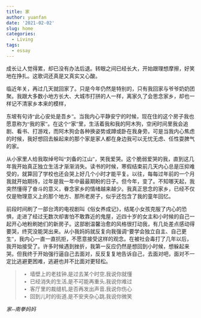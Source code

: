 ```yaml
---
title: 家
author: yuanfan
date: '2021-02-02'
slug: home
categories:
  - Living
tags:
  - essay
---
```


<font face="微软雅黑">成长让人觉得累，却已没有办法后退。转眼之间已经长大，开始跟理想摩擦，好笑地在挣扎。这歌词还真是又真实又心酸。

<!--more-->

<font face="微软雅黑">临近年关，再过几天就回家了。只是今年仍然是特别的，只有我回家与爷爷奶奶团聚。我跟大多数小地方长大、大城市打拼的人一样，离家久了会思念家乡，却也一样记不清家乡本来的模样，

<font face="微软雅黑">东坡有句诗“此心安处是吾乡”。当我内心平静安宁的时候，现在住的这个房子我也愿意称为“我的家”。在这个“家”里，生活着我和我的阿木狗，空闲时间里我会追剧、看书、打游戏，而阿木狗会各种换姿势或蹲或卧在我身旁。可是当我内心焦虑的时候，我好想回去躲起来的那个家是家人都在身边我可以无忧无虑、任性耍脾气的家。

<font face="微软雅黑">从小家里人给我取绰号叫“刘备的江山”，笑我爱哭。这个脆弱爱哭的我，直到这几年我开始真正独立生活才渐渐消失。读书的时候，寒假结束前几天内心总是压抑难受的，就算回了学校也还会哭上好几个小时才能平复。以往，每每过年前的一个月我就开始期待，过年是我一年中最最期盼的日子。但今年，变了。不知哪天起，我突然懂得了奋斗的意义，眷念家乡的情绪越来越少。我真正思念的家乡，已经不仅仅是物理意义上的那个地方、那所老房子，似乎还包含了我的童年回忆。

<font face="微软雅黑">前段时间刷了一部台湾的电视剧叫《俗女养成记》，结尾小女孩克服了内心的恐惧，走进了经过无数次却害怕不敢靠近的鬼屋，近四十岁的女主和小时候的自己一起开心地粉刷她们的新房子。这部剧温馨治愈的风格很打动我，有几处差点感动得要哭，终究没能哭出来。从小我妈妈就反复向我强调“要学会独立自主、自己更生”，我内心一直一直抗拒，不愿意接受这样的观念。在被社会毒打了几年以后，我开始接受了。许多时候遇到挫折，我第一反应仍然是想回到小时候，想躲起来哭。但我终于开始强行逼自己去面对，反反复复地告诉自己，去面对吧，面对不一定比逃避更困难，逃避也并不比面对更轻松。



> + 墙壁上的老挂钟,是过去某个时空,我说你就懂
> + 已经消失的生活,是不可能再重头,我说你难过
> + 客厅里的裁缝机,是否再发出声音,我说你伤心
> + 回到儿时的街道,是不安夹杂心跳,我说你微笑

*家--南拳妈妈*